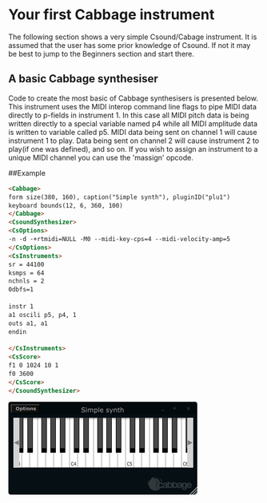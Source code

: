 # Your first Cabbage instrument
The following section shows a very simple Csound/Cabage instrument. It is assumed that the user has some prior knowledge of Csound. If not it may be best to jump to the Beginners section and start there. 

## A basic Cabbage synthesiser

Code to create the most basic of Cabbage synthesisers is presented below. This instrument uses the MIDI interop command line flags to pipe MIDI data directly to p-fields in instrument 1. In this case all MIDI pitch data is being written directly to a special variable named p4 while all MIDI amplitude data is written to variable called p5. MIDI data being sent on channel 1 will cause instrument 1 to play. Data being sent on channel 2 will cause instrument 2 to play(if one was defined), and so on. If you wish to assign an instrument to a unique MIDI channel you can use the 'massign' opcode. 

##Example
```html
<Cabbage>
form size(380, 160), caption("Simple synth"), pluginID("plu1")
keyboard bounds(12, 6, 360, 100)
</Cabbage>
<CsoundSynthesizer>
<CsOptions>
-n -d -+rtmidi=NULL -M0 --midi-key-cps=4 --midi-velocity-amp=5
</CsOptions>
<CsInstruments>
sr = 44100
ksmps = 64
nchnls = 2
0dbfs=1

instr 1
a1 oscili p5, p4, 1
outs a1, a1
endin

</CsInstruments>  
<CsScore>
f1 0 1024 10 1
f0 3600
</CsScore>
</CsoundSynthesizer>
```

![](images/firstSynth.png)